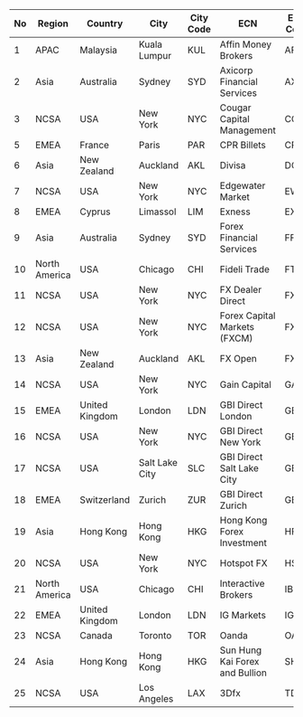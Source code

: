 | No | Region | Country | City | City Code | ECN | ECN Code |
| -- | -- | -- | -- | --  | -- | --  |
| 1 | APAC | Malaysia | Kuala Lumpur | KUL  | Affin Money Brokers  | AFUO  |
| 2 | Asia | Australia | Sydney | SYD  | Axicorp Financial Services  | AXI  |
| 3 | NCSA | USA | New York | NYC  | Cougar Capital Management | CCM  |
| 5 | EMEA | France | Paris | PAR  | CPR Billets | CPBI  |
| 6 | Asia | New Zealand | Auckland | AKL  | Divisa | DCFX  |
| 7 | NCSA | USA | New York | NYC  | Edgewater Market | EWN  |
| 8 | EMEA | Cyprus | Limassol | LIM  | Exness | EXN  |
| 9 | Asia | Australia | Sydney | SYD  | Forex Financial Services | FFS |
| 10 | North America | USA | Chicago | CHI  | Fideli Trade  | FTC | 
| 11 | NCSA | USA | New York | NYC  | FX Dealer Direct | FXDC | 
| 12 | NCSA | USA | New York | NYC  | Forex Capital Markets (FXCM) | FXN | 
| 13 | Asia | New Zealand | Auckland | AKL  | FX Open | FXO | 
| 14 | NCSA | USA | New York | NYC  | Gain Capital | GACI | 
| 15 | EMEA | United Kingdom | London | LDN  | GBI Direct London  | GBI | 
| 16 | NCSA | USA | New York | NYC  | GBI Direct New York | GBI | 
| 17 | NCSA | USA | Salt Lake City | SLC  | GBI Direct Salt Lake City | GBI | 
| 18 | EMEA | Switzerland | Zurich | ZUR  | GBI Direct Zurich | GBI | 
| 19 | Asia | Hong Kong | Hong Kong | HKG  | Hong Kong Forex Investment | HFH | 
| 20 | NCSA | USA | New York | NYC  | Hotspot FX  | HSFX | 
| 21 | North America | USA | Chicago | CHI  | Interactive Brokers  | IBC | 
| 22 | EMEA | United Kingdom | London | LDN  | IG Markets | IGML | 
| 23 | NCSA | Canada | Toronto | TOR  | Oanda | OAT | 
| 24 | Asia | Hong Kong | Hong Kong | HKG  | Sun Hung Kai Forex and Bullion | SHKE | 
| 25 | NCSA | USA | Los Angeles | LAX  | 3Dfx | TDF | 